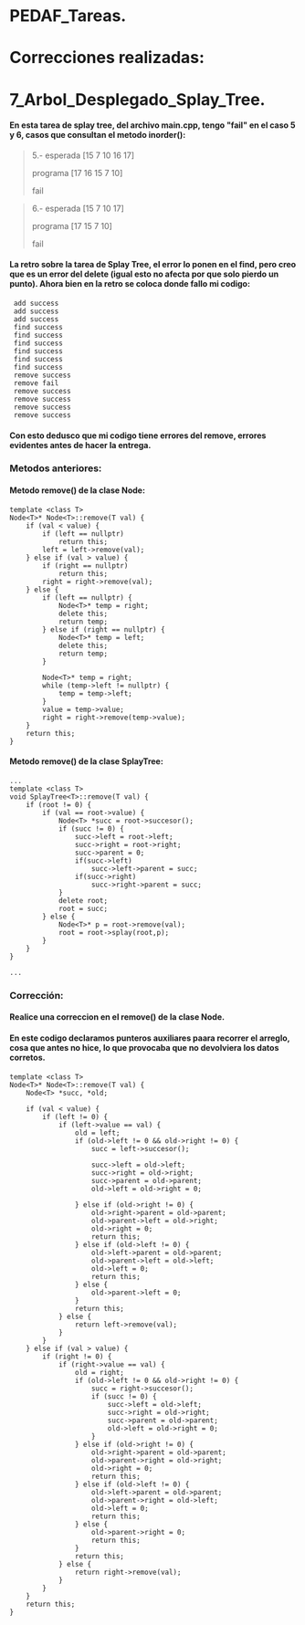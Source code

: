 # PEDAF_Tareas.

# Correcciones realizadas:

# 7_Arbol_Desplegado_Splay_Tree.

#### En esta tarea de splay tree, del archivo main.cpp, tengo "fail" en el caso 5 y 6, casos que consultan el metodo inorder():

> 5.- esperada [15 7 10 16 17]
> 
>  programa [17 16 15 7 10]
> 
> fail

> 6.- esperada [15 7 10 17]
> 
>  programa [17 15 7 10]
> 
> fail

#### La retro sobre la tarea de Splay Tree, el error lo ponen en el find, pero creo que es un error del delete (igual esto no afecta por que solo pierdo un  punto). Ahora bien en la retro se coloca donde fallo mi codigo:

```
 add success
 add success
 add success
 find success
 find success
 find success
 find success
 find success
 find success
 remove success
 remove fail
 remove success
 remove success
 remove success
 remove success
```

#### Con esto dedusco que mi codigo tiene errores del remove, errores evidentes antes de hacer la entrega.

### Metodos anteriores:

#### Metodo remove() de la clase Node:
```
template <class T>
Node<T>* Node<T>::remove(T val) {
	if (val < value) {
		if (left == nullptr)
			return this;
		left = left->remove(val);
	} else if (val > value) {
		if (right == nullptr)
			return this;
		right = right->remove(val);
	} else {
		if (left == nullptr) {
			Node<T>* temp = right;
			delete this;
			return temp;
		} else if (right == nullptr) {
			Node<T>* temp = left;
			delete this;
			return temp;
		}

		Node<T>* temp = right;
		while (temp->left != nullptr) {
			temp = temp->left;
		}
		value = temp->value;
		right = right->remove(temp->value);
	}
	return this;
}
```

#### Metodo remove() de la clase SplayTree:

```
...
template <class T>
void SplayTree<T>::remove(T val) {
	if (root != 0) {
		if (val == root->value) {
			Node<T> *succ = root->succesor();
			if (succ != 0) {
				succ->left = root->left;
				succ->right = root->right;
				succ->parent = 0;
				if(succ->left)
					succ->left->parent = succ;
				if(succ->right)
					succ->right->parent = succ;
			}
			delete root;
			root = succ;
		} else {
			Node<T>* p = root->remove(val);
			root = root->splay(root,p);
		}
	}
}

...
```

### Corrección:

#### Realice una correccion en el remove() de la clase Node.
#### En este codigo declaramos punteros auxiliares paara recorrer el arreglo, cosa que antes no hice, lo que provocaba que no devolviera los datos corretos.
```
template <class T>
Node<T>* Node<T>::remove(T val) {
	Node<T> *succ, *old;

	if (val < value) {
		if (left != 0) {
			if (left->value == val) {
				old = left;
				if (old->left != 0 && old->right != 0) {
					succ = left->succesor();
				
					succ->left = old->left;
					succ->right = old->right;
					succ->parent = old->parent;
					old->left = old->right = 0;
				
				} else if (old->right != 0) {
					old->right->parent = old->parent;
					old->parent->left = old->right;
					old->right = 0;
					return this;
				} else if (old->left != 0) {
					old->left->parent = old->parent;
					old->parent->left = old->left;
					old->left = 0;
					return this;
				} else {
					old->parent->left = 0;
				}
				return this;
			} else {
				return left->remove(val);
			}
		}
	} else if (val > value) {
		if (right != 0) {
			if (right->value == val) {
				old = right;
				if (old->left != 0 && old->right != 0) {
					succ = right->succesor();
					if (succ != 0) {
						succ->left = old->left;
						succ->right = old->right;
						succ->parent = old->parent;
						old->left = old->right = 0;
					}
				} else if (old->right != 0) {
					old->right->parent = old->parent;
					old->parent->right = old->right;
					old->right = 0;
					return this;
				} else if (old->left != 0) {
					old->left->parent = old->parent;
					old->parent->right = old->left;
					old->left = 0;
					return this;
				} else {
					old->parent->right = 0;
					return this;
				}
				return this;
			} else {
				return right->remove(val);
			}
		}
	}
	return this;
}
```

